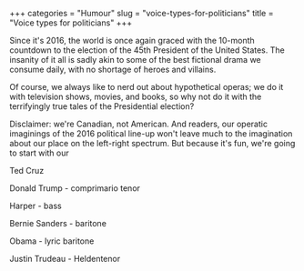 +++
categories = "Humour"
slug = "voice-types-for-politicians"
title = "Voice types for politicians"
+++

Since it's 2016, the world is once again graced with the 10-month countdown to the election of the 45th President of the United States. The insanity of it all is sadly akin to some of the best fictional drama we consume daily, with no shortage of heroes and villains.

Of course, we always like to nerd out about hypothetical operas; we do it with television shows, movies, and books, so why not do it with the terrifyingly true tales of the Presidential election?

Disclaimer: we're Canadian, not American. And readers, our operatic imaginings of the 2016 political line-up won't leave much to the imagination about our place on the left-right spectrum. But because it's fun, we're going to start with our

Ted Cruz

Donald Trump - comprimario tenor

Harper - bass

Bernie Sanders - baritone

Obama - lyric baritone

Justin Trudeau - Heldentenor

